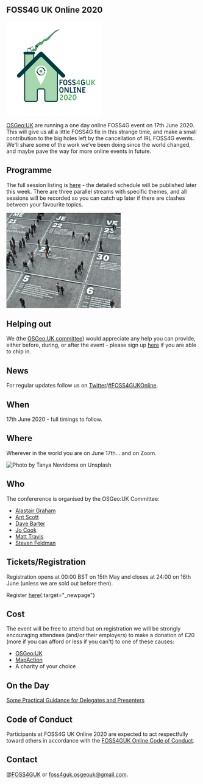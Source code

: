 ## FOSS4G UK Online 2020
<img src="images/FOSS4GUK-2020-Logo-v4-text-as-paths.svg" width="250" height="250" alt="Graphic by Rosalid Cuttle" align="middle">

[OSGeo:UK](https://uk.osgeo.org/) are running a one day online FOSS4G event on 17th June 2020. This will give us all a little FOSS4G fix in this strange time, and make a small contribution to the big holes left by the cancellation of IRL FOSS4G events. We'll share some of the work we’ve been doing since the world changed, and maybe pave the way for more online events in future.

## Programme
The full session listing is [here](sessions.html) - the detailed schedule will be published later this week. There are three parallel streams with specific themes, and all sessions will be recorded so you can catch up later if there are clashes between your favourite topics.

<img src="images/curtis-macnewton-vVIwtmqsIuk-unsplash.jpg" width="300" height="250" alt="Photo by Curtis MacNewton on Unsplash" align="middle">

## Helping out
We (the [OSGeo:UK committee](#who)) would appreciate any help you can provide, either before, during, or after the event - please sign up [here](https://docs.google.com/forms/d/e/1FAIpQLSe6pVdrMBN4BYw6pEfjPXD8z_oRMZWxQ-tvsh2mrwTcn8aP8Q/viewform) if you are able to chip in.

## News
For regular updates follow us on [Twitter](https://twitter.com/foss4guk)/[#FOSS4GUKOnline](https://twitter.com/search?q=%23FOSS4GUKOnline&src=typed_query).

## When
17th June 2020 - full timings to follow.

## Where
Wherever in the world you are on June 17th... and on Zoom.

<img src="images/tanya-nevidoma-ENYIbB4i5t0-unsplash.jpg" width="300" height="250" alt="Photo by Tanya Nevidoma on Unsplash" halign="center">

## Who
The confererence is organised by the OSGeo:UK Committee:
* [Alastair Graham](https://twitter.com/ajggeoger)
* [Ant Scott](https://twitter.com/antscott)
* [Dave Barter](https://twitter.com/citizenfishy)
* [Jo Cook](https://twitter.com/archaeogeek)
* [Matt Travis](https://twitter.com/yakus)
* [Steven Feldman](https://twitter.com/stevenfeldman)


## Tickets/Registration

Registration opens at 00:00 BST on 15th May and closes at 24:00 on 16th June (unless we are sold out before then).

Register [here](https://www.eventbrite.co.uk/e/foss4guk-2020-online-registration-105523419388){:target="_newpage"}

## Cost
The event will be free to attend but on registration we will be strongly encouraging attendees (and/or their employers) to make a donation of £20 (more if you can afford or less if you can't) to one of these causes:

* [OSGeo:UK](https://paypal.me/osgeouk)
* [MapAction](https://mapaction.org/donate/)
* A charity of your choice

## On the Day

[Some Practical Guidance for Delegates and Presenters](on-the-day)

## Code of Conduct
Participants at FOSS4G UK Online 2020 are expected to act respectfully toward others in accordance with the [FOSS4GUK Online Code of Conduct](code-of-conduct).

## Contact
[@FOSS4GUK](https://twitter.com/foss4guk) or [foss4guk.osgeouk@gmail.com](mailto:foss4guk.osgeouk@gmail.com).

<p>&nbsp;</p>
